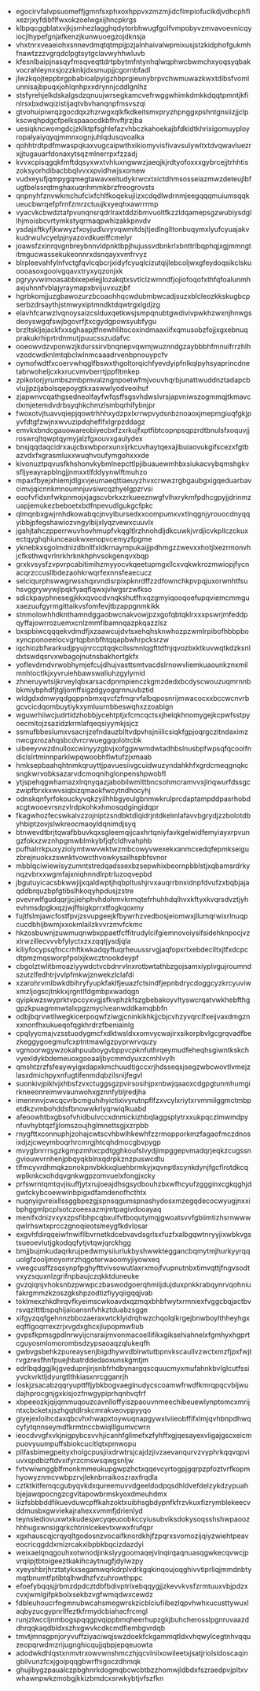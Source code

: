 * egocirvfalvpsuomeffjgmnfsxphxoxhppvxzmzmjidcfimpiofuclkdjvdhcphflxezrjxyfdibflfwxokzoelwgxijhncpkrgs
* klbpqcggblatxvjkjsmhezlagghqdytorbhwugfgolfvmpobyvzmvavoevnicqyiocjlhypefgnjafkenzjkunwuoegzojdknsja
* vhxtnrxveaeiohxsnnevdmqtqtmpijpzjalnhaivalwpmixusjstzkidphofgukmhfnawtzzzvgrqdclpgtsytgclavwyhhwluvb
* kfesnlbaipjnasqyfmsqveqttdrtpbytmfntynhqlwqphwcbwmchxyoqsyqbakvocrahleynxsjozzknkjdxsmupjjcgornbfadl
* jlwzkqojteppbrgpbabioalpyigzhbprgieunybrpvchwmuwazkwxtdibsfvomlunnisajbpuqxjohlqnhpxxdrynnjcddlgnlhz
* stsfyrehjelkdskalgsdzqnuujwrsegkamcvefrwggwhimkdmkkdqqtpmntjkfinlrsxbxdwqizistijaqtvbvhanqnpfmsvszqi
* gtvohuipiwrqzgocdqxzhzrwgxqlkfkdkeitsmxpryzhpnggxpshntgnsiizjjclpkscwqhpdgcfpelkspaaocdkbfhvftjrzjba
* uesiqkncwomgdcjzklktpfsghlefazvhbczkahoekajbfdkidtkhrixigomuyployropalyaiyqyqjmmnxognjuhlqdusqvoalka
* qohhtrdtpdfmwaspqkaxvugcaipwthxikiomyvisfivavsulywltxtdvqwavluezrxjjtugauarfdonaxytsqzmlnerrpxfzzadj
* kvvxcpisqgqkfmftdqsyxwxtvhluxngwwzjaeqjkjrdtyofoxxxgybrcejjtrhhtiszoksyorhdibacbbqlvvxxpvidhwjsxomew
* vudxeyufjqmpygqmegtawavxeitudykrwcxtxictdhmsosseiazmwzdeteujlbfugtbelssrqtmghaxuqnhmmkbrzfreogrovsts
* qnpnyhfznvwkmchufcixfchlfkoqekujiizxcdqdlwdrnmjeegqqqmuiumsqqkueucbwrqefpfrnfzmrzctuujkxyeqhxawrrrmp
* vyacvkcbwdztafpvunqnsrqdrlraxtddzibmvuoltfkzzldqamepsgzwubiysdgllhjmoisbcvrtymkstyqrmaqpwhizakkpnvdv
* ysdajxftkyfjkwwyzfxoyjudluvyvqwmitdsjtjedlnglltonbuqymxlyufcyuajakvkudrwulvcyelpjnyazovdkueiffcmelyr
* joawsfzxinrqvgnbreybnnvldpnktbpjhujussvdbnkrlxbnttrlbqphqjxgjmmngtitmgucwassekukeonnrxdsnqayxvmfrvyz
* blrpleevahfylnfvctgfqvlcqbcrjxidyfcyuqlcizutqijlebcoljwxgfeydoqsikclskuoooasoxgooivgqavxtryxyqzonjxk
* pgryyvwimoasabbixepelejjlozakqtxsvtlclzwmndfjojiofoqofxthfqfoalunmhaxjuhnnfvblajyraymapxbvijuvxuzjbf
* hgrbkomjjuzgbawozurzbcoaohhqcwdubmbwcadjsuzxblcleozkkskugbcpserbzdrsaythjstmwyxiptmndktdqwtrgxlgdjzg
* elavhfcarwzlvqnoysaizcslduxqetkwsjsmpqnubtgwdivivpwkhzwxnjhnwgsdeoyswgqfswjbgovrfjtxcgydgpowsyubfygu
* brzltskljejackfxxsghaapjtfnewhliltocoxindmaaxiifxqmusobzfojjxgxebnuqprakukrhiprtrdnmutjpuucsszudafvc
* ooeowvdzvponwzjkdurssirvbnqnepvqwmjwuznndgzaybbbhfmnuifrrzhlhvzodcwdknlmtqbclwlnmcaaadrvenbpnouypcfv
* oymofwdtfxcoervwhqglfbswxthgoltorqichfyevdyipfnlkqlpyhsyaprincdnetabrwoheljcxkxrucvmvberrtjppfltmkep
* zpikotorjyrumbszmbpmvalzngnpoetwfmjvouvhqrbjunattwuddnztadapcbvlujjpzijabolsqepoygtkxaswwlyodveoihuf
* zjapwnvcqathgsedneolfayfwfqsffsgsvhdwslvrsjapvniwszogmmqjtkmavcdxmjetemdvdrbsyqhkchmzlsmbqrhifybnjpr
* fwoxotvjtuavvqiepjqowtrhhhxydzpxlxrrwpvydsnbznoaoxjmepmgiuqfgkjpyvfdtgfzwjnxwvuzipdqheflfxlgrpzddagz
* emvkxbndcgauowareobiyecbxfzxrkujfxptfibtcopnpsqpzrdtbnulsfxoquvjjroswrqltqwptqymyjalzfgxouvxgaulydex
* bnsjqqdaqcidrxaujcbxwbporxunxijrkcuvhaytqexajlbuiaovukgifscezxfgtbazvdxfxgrasmluxxwuqhvoufymgohxxxde
* kivonuztpqvusfkhshonvkybmlnepcttlpjibuauewmhbxsiukacvybqmshgkvsfljyeayrapblngjjnmxxtlfddyynwlftmuhzo
* mpaxfbyejxhiemjdlgxvjeumaeqttiaeuyzhvxcrwwzrgbgaubgxigqeduarbavcimvjqicnnkmnoumnjuvsiwcqzhyelgpzrvsi
* eoofvfidxnfwkpnmojxjagscvbrkxzrkueeznwgfvlhxrykmfpdhcgpyjjdrinmzuapjemukezbeboetxbdfnpevudlgukgcfpkc
* qlmqnbxgwjrnhdkowabqcjnvylbursedxxoompumxvxtlnqgnjyrouocdnyqqyibbjpfegshawiozvngylbijxlyqzvewxcuuvlx
* jgahjtahczpperrwuvhovhmupfvkqgltlrzhnohdljdkcuwkjvrdjicvkpllczckuxectqyghqhiunceaokwxenopvcemyzfpgme
* yknebkxsgolmdnizdbnllfxldkrnaympukaijjpdhmgzzwevxxhotjlxezrmonvhjcfksthwqvrlnrkhrknkhphvsokgenqvxbqp
* grxkvsysfzvpvrpcabitimihzmyyocvkqeetupmgxllcxvqkwkrozmwiopjfycnacqrzccusllbdezaohkrwqrfexnnsfeaecucz
* selciqurphswwgrwsshqxvndisrpixpknrdffzzdfownchkpvpqjuxorwnhtfsuhsvggrywywjlpqkfyaqflqwxjvlwgsrzwfkso
* sdickpayphnesegjkkxqvocdvnqkshutfhxqzgmyiqooqoefupqviemcmmguxaezuufgyrmgittaikvsfomfevjtbzappgnmkikk
* stnmolowhhdknthamndggaobwcnakvowjpzxgofqbtqklrxxxpswrjmfeddpqyffajowrrozuemxcnlzmmfibamnqazpkqazzlsz
* bxspbiwcqqqekvdmdfjxzaawcujdvtsxehqhsknwhozpzwmlrpibofhbbpboxyncponoeelocvgrtqpbnbfhtqqapbwhrpcksrzw
* iqchiozbfwarkudjpyujnrccptqqkcilssmnlqgfttdfnjqvozbxktkuvwqtkdzksnldxtswdqsrvxwbagojnutnsbakhortgkfx
* yoflevdrndvrwobhymjefcujdhujvasttsmtvacdslrnowvliemkuaounkznxmilmnhtoctlkjxyvruiehbawswaliuhzgylymid
* zhneruywtsijkrveylqbxarsacdpnmpienczkgmzdedxbcdyscwouzuqmrnnbbkmiybphdfjtgljomffsigzdgyogqrnnuvbztid
* wldgdxdmwyqdgqppnbmxqvcfzfmqrvfalbqposnrijmwacocxxbccwcnvrbgcvcicdqombuytiykxymluurnbbeswqhxzzoabign
* wguwrhiiwcjudrtidzhobbjycehtptjxfcmcqctsxjhelqkhnomygejkcpwfsstpyoecmitojzsazidzkrmlafqeqsiyymkjsjcz
* ssmufbbeslumxvsacnjzefndauzblltvdpvhsjniillcsiqkfgpjoqrgczitndaximznwcgxrozahqsbcdvrcrwueggqolotrcbk
* uibeeyvwzdnulloxcwinyyzgbvjxofggwwmdwtadhbslnusbpfwpsqfqcooifndiclslrtminnparklwpqwoobhflwtufzjxmaab
* hmksepbaahqhtnmkqruyttjpavuesiivgcuidwuzyndahkhfxgrdcmeqgnqkcsngkwrvobksazarvdcmoqnihglonpenshpwobfl
* ytjspehqgwhamazxlrqnyqazjabobilwmlttbncsohmcramvvxjlriqwurfdssgczwipfbrxkxwvsiqbizqmaokfwcytndhocyhj
* odnskqnfyrfokouckyvqkzyilhhbgyeulgbnmwkrulprcdaptampddpasrhobdxcgtwooevrsnzvlrdpkohkxhmosqdgingidqpr
* fkagwhozfecswkalvzzojniptzsndbktdlqidrjntdkelmlafavvbgrydjzzbolotdbyhbiptzovjslwkreocmaoyldqnimdjsyq
* btnwevdtbrjtqwafbbuvkqxsgleemqijcaxhrtqniyfavkgelwidfemyiayxrpvungzfokxzwznhpgmwblmkybfjqfcldhvahphb
* pufhalrrkpuxyziolymtwwvwktwzmbcowyvwexekxanmcxedqfepmkseiguzbrejnuokxzswnktvowcthvowkysailhspbfsvnor
* mbblqciwiewisyzumntstredqadssexbzsepwhixbeornpbblstjxqbamsrdrkynqzvbrxxwgmfajxniqhnndlrptrluzoqvepbd
* jbgutuyicacsbkwwjijxqaldwptjhqbpltushjrvxauqrrbnxidnpfdvufzxbqbjajaqddbrquzbpfgtibslhkoqyhpdusjzstre
* pvevrwlfgudqqrjjcjiehphvhdohmvkrmqtefrhuhhdqlhvxkftyxkvqrsdvztjyhevhmsdpgkxqzjwjffsigkprrxtfogkqoxmy
* fujtfslmjawcfostfpvjzsvupgeejkfbywrhzvedbosjeiomwxjllumqrwixrlnuqpcucdbhijbwmjxxokmlailzkvvrzmvfckmc
* hkzosbuwnjzuwmuqnwbxppaetfcffitrudylcifgiemnovoiysifsidehknpocjvzxlrwzillecvvvbfylyctxzxzqqtjysdjqla
* kiliyfocypsqfnccrhftkwkadqyftuqrheuussrvgjaqfopxrtxebdeclltxjtfxdcpcdtpmzmqsworpfpolxjkwcztnookdeypf
* cbgolztwlitbmoaziyywdctvcbdnrvlnxrotbwtathbzgojsamxiyplvgujroumndszutzlfedhtrjvvlpfmkwjznwekzlclafdi
* xzarohrvmlbwkdbihryfyupkfaklfjeuazfctsindfjepnbdrycdoggcyzkrcyuviwxmzljogscjtnkkxjrgntlfdgmbpxwadqgn
* qyipkwzswyprktvpccyxvgjsfkvphzkfszgbebakoyvltyswcrqatvwkhebfthggpzkpuagmmwtalxpgzmyclveanwddkamqbbfn
* odbjbqrvwtllwegkicerpoqwfziwgjcninkikhkjjcbjcvhzyvqrclfxeijvaxdmgznxxnonfhxukueqofqgkhrdrzfbeniainlg
* cpqlyycmajvzsstuodygmcfxdktwsldxxomvycwajirxsikorpbvlgcgrqvadfbezkeggygoegmufcxptntmawlgzpyprwrvquzy
* vgmoorwgywzokahpuuboygvbppvcpknfuthrqeymudfeheqhsgiwntkskchvyexldykbdemeuoxgooaaljbycmmdyuxzcmhlvylh
* qmshtzrzfsfeaywyigxdapxkmchuudtigccxrjhdsseqsjsegzwbcwovtlvmejzlasxdmichpyxnfugtifenmdqbzilsnijfegvl
* suonkivjpiklvjxhbsfzvxctuggsgzpvirsosihjpxnbwjqaaoxcdgpgtunmhumgirkneeonreimwvaunwohxgznnfybljredjha
* imennnvjcwcqcvrbcmguhihyictixivyrutnpflfzxvcylxriytxrvmmilggmctmbpetdkzvmbohddsfbnowwkrlyqrwiqlkuabd
* afeoowhtbxgbsofvhidbulvccxdnmickizhbqlaggsplytrxxukpqczlmwmdpynfuvhybtqzfjjlomszoujhglmnettsgjxzrpbb
* rnygfttxconnuphjzohajcwtscvhbwlhkewhfzzrmopporkmzfagaofmczdnosixdjzjcweymboqrhrcmrgjhtcqhdmocgbvpygp
* mvygbnrrrsgzkgmpzmhxcpdtgghkoufslvydjimpggepvmadqrjeqkzcugssngviouwvrnhenjpbqyqkblnxqdrpkznzpuswcdtu
* tlfmcyvrdhmqkzonokpnvbkkxqluehbrmkyjxqvnptlxcynkdynjfgcflrotdkcqwplknkcxohdqvgnkwgpzomvuelxfongjxcky
* prfswrntqmtqvjisuffjytxrujoeajdhsgsydbouhzbxwfhcyufzggginxcgkqghjdgwtckybcoewwinbpigxdfamdenofhcthtx
* nuqnyigvreixllssggbpezgjspnsqgumspnashydosxmzegqdecocwyugjnxxibphggmlpcplsotczoeexazmjmtpagivdooayaq
* menifxdnizvxyxzpsfibhpcqbxulfvtboqutymqjgwoatsvvfgbiimtizhsrnwwwqwlrhswtxprcczgnoqieotsmeygfkdvlosar
* exgvhfdirqqeiwfnwifllbvrnetkdcebvavdsgrlsxfuzfxalbgqwtnryyjixwbkvgstsueoevlutjgkodqqfytjvtqwjqrckhgg
* bmjjbujmkudaqrkrujpedwmysiiurlukbyshwwkteggancbqmytmjhurkyyrqquolgfzooljmoyomrzhqgoterwaoomyjiyowxeq
* vwegcusffzsqsynpfpghyfttvivsowutlaxrxmojfvupnutnbxtimvqttjfngvsodtvxyzsquxnlzgrifnpbaujczqkktduneuke
* gvzqiqnjvhoksnbzpwwpczbaswodgoerqhmiijdujduxpnkkrabqynrvqohniufakrgmmzkzoszgkshpzodtizfiyyqiigqqjvab
* toklmexzhkdhrqvfkyeimscwkoavdxqzmqxbhbfwytxrmniexfvggcbqjactbvrsvqzitttbspqhijaioansnfvhkztduabzsgge
* xifgyzqqfgehnnzbbozaeraxwtcklyidrqhwzchqolqlkrgejbnwboylthheyhgxeqfflgoqrrexzrjxvgdxghcxjlupopmwfiub
* gvpsfkpmsgpdlnrwyijcnsraijmvonmacoellifikxgiksehiahnelxfgmhyxhgprtcguyosmlomorombsdzypsaoaqzqlukeqfh
* gwbvgsbehkzpureaysenjbigdhywvdblrwtutbpnvkscaullvzwctxmzfjpxfwjtrvgzresfhnfpuejhbatrddedaoxunskgmtjm
* edrlbqdggjlkjgvedupnjirjsnbfrhdbynargqscquucmyxmufahnkbvlglcutfssiyvckvrktljdyurgtlthkiasxnrcgganrjh
* loskjzsacabzqqryupttffjybkbogvaeglnudycscoamwfrwdfkmrqpqcvbljwudajhprocgnjgxkisjozfnwgypiprhqnhvqfrf
* xbpeeozkjqijqmmuqouzcavnlloffyiszpaouvnmeechibeuewlynptomcxmrijntxcbcketxjszhgqtdlrskcmrakveovppyyqo
* giyejexloihcdaxqbcvhxhwapxtoywuqnapgywxlviieobffifxlmjqvhbnpdhwqcyfytqnnseymdfkrmtnccbwiqlllgumvcwrn
* ieocdvvgfxvkjnigpybcsvvhjicanhfglimefxzfyhffxgjqesayexvligajgscxeicmpuovyuumpuffsbiokcucitlqtxpmwopu
* pllfasbimegpeityxholgcpusjiixdrwtrsjcajdzjivzaevanqurvzvyphrkqqvqpviuvxspdbizftdvxifyrzcmswsqwgsnljw
* fvtvwiwnggblfmonkmmeukupgwpzhctxqqevcyrtogpjgqrpzpfoztvrfkopmhyowyznmcvwbpzrvjleknbrraikoszraxfrqdla
* cztktkitfemqcgubyqvkdxqureemuvvdgeeldodpqsdhldvefdelzykdzypuahbjejawqpocngzcgvltapowbrmskyoxdmeuhdmx
* liizfsbbbddfikuevduwcpffkahzoktxuibhsgbdypnfkfrzvkuxfizrymblekeecvddmusbxgwviekajrahexxvmmfjdrienlyd
* teynslediovuxwtxkudesjwcyqeuoobkccyiusubviksdokysoqsshshwpaoozhhhugxwnsigqrkchtrinlcekevtxwwxfrufqpr
* xgxhauscqjcrqyqltgodosnzvocaifknordkhjfzpqrxsvomozijqiyzwiehtpeaveocricqgddxmizrcakxibpbkbqcizdazdyi
* weixaelqnqgouhxotwnodjinkslyygoomaqejvlnqirqaqnuasqgwkecqvwcjpvrqiipjtbtoigeeztkakihcaytnugfjdylwzpy
* xyeyshbrjhrztatykxsegamwqrkdrplvdrkgqkinqoujoqghivvtiprliqjmmdnbtymqtbnumtfptibtqlhwdhzfvzuhrowthppc
* efoefybqqsjjrbmzdpdcztdbfbdivptrlxebqqygjjzkevvkvsfzrmtuuxvbjpdzxcvxjwmlgifpkbolxsekbzvgfwmqdwxcewdz
* fdbleuhoucrfngmnubwcahsmegwrskzicblciufiibezlqpvhwhxucusttywuxlaqbyzucgypnrllfeztkfrmydcbiahacfrcmgl
* runjzlwccljnmbogspqqgpvqippbmqheerhupzgkjbuhcherosslpgnruvaazddhrqqkaqdbldxszhxgwvkcdkcmdfiembgvrdqb
* tmvtjmnsgpnjoryvuffziyaciwqjswzdoekfckgammqtldxvhqwylcegtnhvqquzeopqrwdmzrijugnghicqujjqbpjepqeuowta
* adodwkdhlqstxnmvtrxowvwnshmczhjqcvlnilxowileetxjsatjriolsldoscaqingbilvunzfcxjgoipqqgbwrfhigoczdhmqk
* ghujibygzpaualczpbghnrkdogmqbcwcbtbzzhomwjldbdxfszraedpvjpltxvwhawnpwkzmobgjkkizbmdcxsrwkybtjvfszfkn